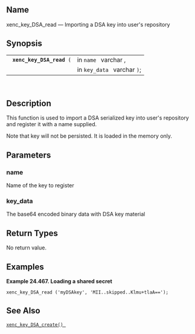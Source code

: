 <div>

<div>

</div>

<div>

## Name

xenc_key_DSA_read — Importing a DSA key into user's repository

</div>

<div>

## Synopsis

<div>

|                                |                             |
|--------------------------------|-----------------------------|
| ` `**`xenc_key_DSA_read`**` (` | in `name ` varchar ,        |
|                                | in `key_data ` varchar `)`; |

<div>

 

</div>

</div>

</div>

<div>

## Description

This function is used to import a DSA serialized key into user's
repository and register it with a name supplied.

Note that key will not be persisted. It is loaded in the memory only.

</div>

<div>

## Parameters

<div>

### name

Name of the key to register

</div>

<div>

### key_data

The base64 encoded binary data with DSA key material

</div>

</div>

<div>

## Return Types

No return value.

</div>

<div>

## Examples

<div>

**Example 24.467. Loading a shared secret**

<div>

``` screen
xenc_key_DSA_read ('myDSAkey', 'MII..skipped..Klmu+tlaA==');
```

</div>

</div>

  

</div>

<div>

## See Also

<a href="fn_xenc_key_dsa_create.html" class="link"
title="xenc_key_DSA_create"><code
class="function">xenc_key_DSA_create() </code></a>

</div>

</div>
